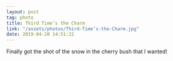 ```yaml
---
layout: post
tag: photo
title: Third Time’s the Charm
link: "/assets/photos/Third-Time’s-the-Charm.jpg"
date: 2019-04-28 14:51:22
---
```

Finally got the shot of the snow in the cherry bush that I wanted!